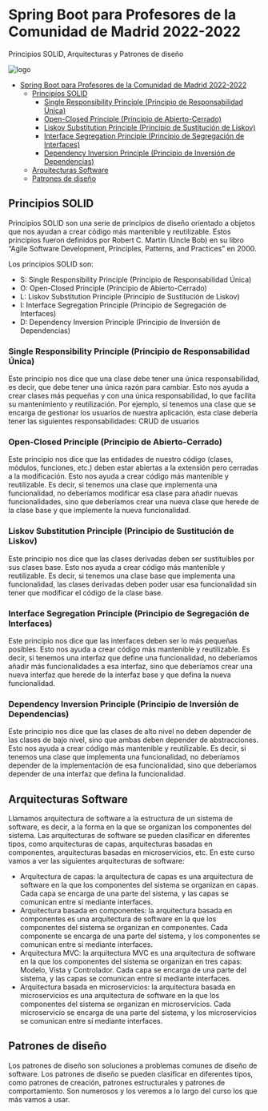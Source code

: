 # Spring Boot para Profesores de la Comunidad de Madrid 2022-2022

Principios SOLID, Arquitecturas y Patrones de diseño

![logo](https://rubensa.files.wordpress.com/2021/05/spring-boot-logo.png)

- [Spring Boot para Profesores de la Comunidad de Madrid 2022-2022](#spring-boot-para-profesores-de-la-comunidad-de-madrid-2022-2022)
  - [Principios SOLID](#principios-solid)
    - [Single Responsibility Principle (Principio de Responsabilidad Única)](#single-responsibility-principle-principio-de-responsabilidad-única)
    - [Open-Closed Principle (Principio de Abierto-Cerrado)](#open-closed-principle-principio-de-abierto-cerrado)
    - [Liskov Substitution Principle (Principio de Sustitución de Liskov)](#liskov-substitution-principle-principio-de-sustitución-de-liskov)
    - [Interface Segregation Principle (Principio de Segregación de Interfaces)](#interface-segregation-principle-principio-de-segregación-de-interfaces)
    - [Dependency Inversion Principle (Principio de Inversión de Dependencias)](#dependency-inversion-principle-principio-de-inversión-de-dependencias)
  - [Arquitecturas Software](#arquitecturas-software)
  - [Patrones de diseño](#patrones-de-diseño)

 ## Principios SOLID
Principios SOLID son una serie de principios de diseño orientado a objetos que nos ayudan a crear código más mantenible y reutilizable. Estos principios fueron definidos por Robert C. Martin (Uncle Bob) en su libro “Agile Software Development, Principles, Patterns, and Practices” en 2000.

Los principios SOLID son:
- S: Single Responsibility Principle (Principio de Responsabilidad Única)
- O: Open-Closed Principle (Principio de Abierto-Cerrado)
- L: Liskov Substitution Principle (Principio de Sustitución de Liskov)
- I: Interface Segregation Principle (Principio de Segregación de Interfaces)
- D: Dependency Inversion Principle (Principio de Inversión de Dependencias)

### Single Responsibility Principle (Principio de Responsabilidad Única)
Este principio nos dice que una clase debe tener una única responsabilidad, es decir, que debe tener una única razón para cambiar. Esto nos ayuda a crear clases más pequeñas y con una única responsabilidad, lo que facilita su mantenimiento y reutilización. Por ejemplo, si tenemos una clase que se encarga de gestionar los usuarios de nuestra aplicación, esta clase debería tener las siguientes responsabilidades: CRUD de usuarios

### Open-Closed Principle (Principio de Abierto-Cerrado)
Este principio nos dice que las entidades de nuestro código (clases, módulos, funciones, etc.) deben estar abiertas a la extensión pero cerradas a la modificación. Esto nos ayuda a crear código más mantenible y reutilizable. Es decir, si tenemos una clase que implementa una funcionalidad, no deberíamos modificar esa clase para añadir nuevas funcionalidades, sino que deberíamos crear una nueva clase que herede de la clase base y que implemente la nueva funcionalidad.

### Liskov Substitution Principle (Principio de Sustitución de Liskov)
Este principio nos dice que las clases derivadas deben ser sustituibles por sus clases base. Esto nos ayuda a crear código más mantenible y reutilizable. Es decir, si tenemos una clase base que implementa una funcionalidad, las clases derivadas deben poder usar esa funcionalidad sin tener que modificar el código de la clase base.

### Interface Segregation Principle (Principio de Segregación de Interfaces)
Este principio nos dice que las interfaces deben ser lo más pequeñas posibles. Esto nos ayuda a crear código más mantenible y reutilizable. Es decir, si tenemos una interfaz que define una funcionalidad, no deberíamos añadir más funcionalidades a esa interfaz, sino que deberíamos crear una nueva interfaz que herede de la interfaz base y que defina la nueva funcionalidad.

### Dependency Inversion Principle (Principio de Inversión de Dependencias)
Este principio nos dice que las clases de alto nivel no deben depender de las clases de bajo nivel, sino que ambas deben depender de abstracciones. Esto nos ayuda a crear código más mantenible y reutilizable. Es decir, si tenemos una clase que implementa una funcionalidad, no deberíamos depender de la implementación de esa funcionalidad, sino que deberíamos depender de una interfaz que defina la funcionalidad.

## Arquitecturas Software 
Llamamos arquitectura de software a la estructura de un sistema de software, es decir, a la forma en la que se organizan los componentes del sistema. Las arquitecturas de software se pueden clasificar en diferentes tipos, como arquitecturas de capas, arquitecturas basadas en componentes, arquitecturas basadas en microservicios, etc. En este curso vamos a ver las siguientes arquitecturas de software:
- Arquitectura de capas: la arquitectura de capas es una arquitectura de software en la que los componentes del sistema se organizan en capas. Cada capa se encarga de una parte del sistema, y las capas se comunican entre sí mediante interfaces.
- Arquitectura basada en componentes: la arquitectura basada en componentes es una arquitectura de software en la que los componentes del sistema se organizan en componentes. Cada componente se encarga de una parte del sistema, y los componentes se comunican entre sí mediante interfaces.
- Arquitectura MVC: la arquitectura MVC es una arquitectura de software en la que los componentes del sistema se organizan en tres capas: Modelo, Vista y Controlador. Cada capa se encarga de una parte del sistema, y las capas se comunican entre sí mediante interfaces.
- Arquitectura basada en microservicios: la arquitectura basada en microservicios es una arquitectura de software en la que los componentes del sistema se organizan en microservicios. Cada microservicio se encarga de una parte del sistema, y los microservicios se comunican entre sí mediante interfaces.

## Patrones de diseño
Los patrones de diseño son soluciones a problemas comunes de diseño de software. Los patrones de diseño se pueden clasificar en diferentes tipos, como patrones de creación, patrones estructurales y patrones de comportamiento. Son numerosos y los veremos a lo largo del curso los que más vamos a usar.
